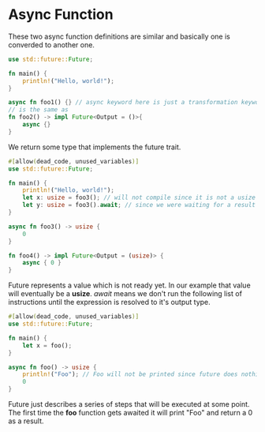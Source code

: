 # Async Function
These two async function definitions are similar and basically one is converded to another one.
```rust
use std::future::Future;

fn main() {
    println!("Hello, world!");
}

async fn foo1() {} // async keyword here is just a transformation keyword for the compiler
// is the same as
fn foo2() -> impl Future<Output = ()>{
    async {}
}
```
We return some type that implements the future trait.
```rust
#[allow(dead_code, unused_variables)]
use std::future::Future;

fn main() {
    println!("Hello, world!");
    let x: usize = foo3(); // will not compile since it is not a usize
    let y: usize = foo3().await; // since we were waiting for a result and result is usize then it will compile.
}

async fn foo3() -> usize {
    0
}

fn foo4() -> impl Future<Output = (usize)> {
    async { 0 }
}
```
Future represents a value which is not ready yet. In our example that value will eventually be a **usize**.
*await* means we don't run the following list of instructions until the expression is resolved to it's output type.

```rust
#[allow(dead_code, unused_variables)]
use std::future::Future;

fn main() {
    let x = foo();
}

async fn foo() -> usize {
    println!("Foo"); // Foo will not be printed since future does nothing until it is awaited
    0
}
```
Future just describes a series of steps that will be executed at some point. The first time the **foo** function gets awaited it will print "Foo" and return a 0 as a result.